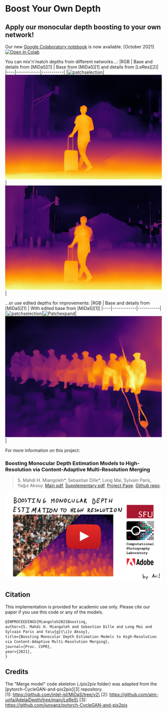 # Boost Your Own Depth

## Apply our monocular depth boosting to your own network!

Our new [Google Colaboratory notebook](./colab/byod.ipynb) is now available.  [October 2021]   [![Open In Colab](https://colab.research.google.com/assets/colab-badge.svg)](https://colab.research.google.com/github/compphoto/BoostYourOwnDepth/blob/main/colab/byod.ipynb)

You can mix'n'match depths from different networks...:
|RGB | Base and details from [MiDaS][1] | Base from [MiDaS][1] and details from [LeRes][2]|
|----|------------|-----------|
|![patchselection](./figures/dts_rgb.jpg)|![Patchexpand](./figures/dts_midas.png)|![Patchexpand](./figures/dts_mix.png)|


...or use edited depths for improvements:
|RGB | Base and details from [MiDaS][1] | With edited base from [MiDaS][1]|
|----|------------|-----------|
|![patchselection](./figures/lunch_rgb.jpg)|![Patchexpand](./figures/lunch_orig.png)|![Patchexpand](./figures/lunch_edited.png)|



For more information on this project:
### Boosting Monocular Depth Estimation Models to High-Resolution via Content-Adaptive Multi-Resolution Merging 

> S. Mahdi H. Miangoleh\*, Sebastian Dille\*, Long Mai, Sylvain Paris, Yağız Aksoy.
> [Main pdf](http://yaksoy.github.io/papers/CVPR21-HighResDepth.pdf),
> [Supplementary pdf](http://yaksoy.github.io/papers/CVPR21-HighResDepth-Supp.pdf),
> [Project Page](http://yaksoy.github.io/highresdepth/).
> [Github repo](https://github.com/compphoto/BoostingMonocularDepth).

[![video](./figures/video_thumbnail.jpg)](https://www.youtube.com/watch?v=lDeI17pHlqo)

## Citation

This implementation is provided for academic use only. Please cite our paper if you use this code or any of the models.
```
@INPROCEEDINGS{Miangoleh2021Boosting,
author={S. Mahdi H. Miangoleh and Sebastian Dille and Long Mai and Sylvain Paris and Ya\u{g}{\i}z Aksoy},
title={Boosting Monocular Depth Estimation Models to High-Resolution via Content-Adaptive Multi-Resolution Merging},
journal={Proc. CVPR},
year={2021},
}
```

## Credits

The "Merge model" code skeleton (./pix2pix folder) was adapted from the [pytorch-CycleGAN-and-pix2pix][3] repository.\
[1]: https://github.com/intel-isl/MiDaS/tree/v2\
[2]: https://github.com/aim-uofa/AdelaiDepth/tree/main/LeReS\
[3]: https://github.com/junyanz/pytorch-CycleGAN-and-pix2pix
